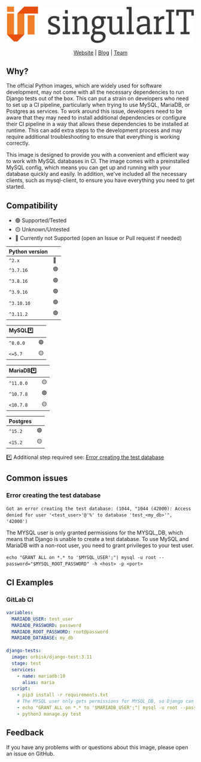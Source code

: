 <p align="center">
  <a href="https://www.singular-it.de/">
    <picture>
      <source media="(prefers-color-scheme: dark)"  srcset="./documents/singular_it_dark.png">
      <source media="(prefers-color-scheme: light)" srcset="./documents/singular_it_light.png">
      <img width="500px" alt="singularIT Logo" src="./documents/singular_it_light.png">
    </picture>    
  </a>
</p>
<p align="center">
  <a href="https://www.singular-it.de/">Website</a> |
  <a href="https://blog.singular-it.de/">Blog</a> |
  <a href="https://www.singular-it.de/team">Team</a>
</p>

## Why?

The official Python images, which are widely used for software development, may not come with all the necessary
dependencies to run Django tests out of the box. This can put a strain on developers who need to set up a CI pipeline,
particularly when trying to use MySQL, MariaDB, or Postgres as services. To work around this issue, developers need to
be aware that they may need to install additional dependencies or configure their CI pipeline in a way that allows these
dependencies to be installed at runtime. This can add extra steps to the development process and may require additional
troubleshooting to ensure that everything is working correctly.

This image is designed to provide you with a convenient and efficient way to work with MySQL databases in CI. The image
comes with a preinstalled MySQL config, which means you can get up and running with your database quickly and easily. In
addition, we've included all the necessary clients, such as mysql-client, to ensure you have everything you need to get
started.

## Compatibility

- 🟢 Supported/Tested
- 🟡 Unknown/Untested
- 🔴 Currently not Supported (open an Issue or Pull request if needed)

| Python version |     |
|----------------|-----|
| `^2.x`         | 🔴  |
| `^3.7.16`      | 🟢  |
| `^3.8.16`      | 🟢  |
| `^3.9.16`      | 🟢  |
| `^3.10.10`     | 🟢  |
| `^3.11.2`      | 🟢  |

| MySQL*️⃣ |     |
|----------|-----|
| `^8.0.0` | 🟢  |
| `<=5.7`  | 🟡  |

| MariaDB*️⃣ |     |
|------------|-----|
| `^11.0.0`  | 🟡  |
| `^10.7.8`  | 🟢  |
| `<10.7.8`  | 🟡  |

| Postgres |     |
|----------|-----|
| `^15.2`  | 🟢  |
| `<15.2`  | 🟡  |

*️⃣ Additional step required see: [Error creating the test database](#error-creating-the-test-database)

## Common issues

### Error creating the test database
`Got an error creating the test database: (1044, "1044 (42000): Access denied for user '<test_user>'@'%' to database 'test_<my_db>'", '42000')`

The MYSQL user is only granted permissions for the MYSQL_DB, which means that Django is unable to create a test database.
To use MySQL and MariaDB with a non-root user, you need to grant privileges to your test user.

`echo "GRANT ALL on *.* to '$MYSQL_USER';"| mysql -u root --password="$MYSQL_ROOT_PASSWORD" -h <host> -p <port>`


## CI Examples

### GitLab CI

```yml
variables:
  MARIADB_USER: test_user
  MARIADB_PASSWORD: password
  MARIADB_ROOT_PASSWORD: root@password
  MARIADB_DATABASE: my_db

django-tests:
  image: orbisk/django-test:3.11
  stage: test
  services:
    - name: mariadb:10
      alias: maria
  script:
    - pip3 install -r requirements.txt
    # The MYSQL user only gets permissions for MYSQL_DB, so Django can't create a test database.
    - echo "GRANT ALL on *.* to '$MARIADB_USER';"| mysql -u root --password="$MARIADB_ROOT_PASSWORD" -h maria
    - python3 manage.py test

```

## Feedback



If you have any problems with or questions about this image, please open an issue on GitHub.

